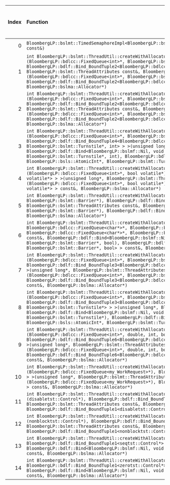 |   Index | Function                                                                                                                                                                                                                                                                                                                                                                                                                                                                                                                                                                                                                                                                                                                                                                                                   |   Difference in number of lines |   Function size difference in bytes | Disassembly                                                                |   Number of lines in `assume` build |   Number of bytes in `assume` build |   Number of lines in `none` build |   Number of bytes in `none` build |
|--------:|:-----------------------------------------------------------------------------------------------------------------------------------------------------------------------------------------------------------------------------------------------------------------------------------------------------------------------------------------------------------------------------------------------------------------------------------------------------------------------------------------------------------------------------------------------------------------------------------------------------------------------------------------------------------------------------------------------------------------------------------------------------------------------------------------------------------|--------------------------------:|------------------------------------:|:---------------------------------------------------------------------------|------------------------------------:|------------------------------------:|----------------------------------:|----------------------------------:|
|       0 | `BloombergLP::bslmt::TimedSemaphoreImpl<BloombergLP::bslmt::Platform::PosixAdvTimedSemaphore>::timedWait(BloombergLP::bsls::TimeInterval const&)`                                                                                                                                                                                                                                                                                                                                                                                                                                                                                                                                                                                                                                                          |                              -6 |                                 -16 | [Assumed](0.assume.s.txt), [Ignored](0.none.s.txt), [Diff](0.diff.html)    |                                 160 |                             4328624 |                               176 |                           4329168 |
|       1 | `int BloombergLP::bslmt::ThreadUtil::createWithAllocator<BloombergLP::bdlf::Bind<BloombergLP::bslmf::Nil, void (*)(BloombergLP::bdlcc::FixedQueue<int>*, BloombergLP::bslmt::Barrier*), BloombergLP::bdlf::Bind_BoundTuple2<BloombergLP::bdlcc::FixedQueue<int>*, BloombergLP::bslmt::Barrier*> > >(unsigned long*, BloombergLP::bslmt::ThreadAttributes const&, BloombergLP::bdlf::Bind<BloombergLP::bslmf::Nil, void (*)(BloombergLP::bdlcc::FixedQueue<int>*, BloombergLP::bslmt::Barrier*), BloombergLP::bdlf::Bind_BoundTuple2<BloombergLP::bdlcc::FixedQueue<int>*, BloombergLP::bslmt::Barrier*> > const&, BloombergLP::bslma::Allocator*)`                                                                                                                                                         |                              -6 |                                 -16 | [Assumed](1.assume.s.txt), [Ignored](1.none.s.txt), [Diff](1.diff.html)    |                                 352 |                             4307328 |                               368 |                           4307584 |
|       2 | `int BloombergLP::bslmt::ThreadUtil::createWithAllocator<BloombergLP::bdlf::Bind<BloombergLP::bslmf::Nil, void (*)(BloombergLP::bdlcc::FixedQueue<int>*, BloombergLP::bsls::AtomicInt*), BloombergLP::bdlf::Bind_BoundTuple2<BloombergLP::bdlcc::FixedQueue<int>*, BloombergLP::bsls::AtomicInt*> > >(unsigned long*, BloombergLP::bslmt::ThreadAttributes const&, BloombergLP::bdlf::Bind<BloombergLP::bslmf::Nil, void (*)(BloombergLP::bdlcc::FixedQueue<int>*, BloombergLP::bsls::AtomicInt*), BloombergLP::bdlf::Bind_BoundTuple2<BloombergLP::bdlcc::FixedQueue<int>*, BloombergLP::bsls::AtomicInt*> > const&, BloombergLP::bslma::Allocator*)`                                                                                                                                                     |                              -6 |                                 -16 | [Assumed](2.assume.s.txt), [Ignored](2.none.s.txt), [Diff](2.diff.html)    |                                 352 |                             4305104 |                               368 |                           4305312 |
|       3 | `int BloombergLP::bslmt::ThreadUtil::createWithAllocator<BloombergLP::bdlf::Bind<BloombergLP::bslmf::Nil, void (*)(BloombergLP::bdlcc::FixedQueue<int>*, BloombergLP::bsls::AtomicInt*, BloombergLP::bslmt::Turnstile*, int), BloombergLP::bdlf::Bind_BoundTuple4<BloombergLP::bdlcc::FixedQueue<int>*, BloombergLP::bsls::AtomicInt*, BloombergLP::bslmt::Turnstile*, int> > >(unsigned long*, BloombergLP::bslmt::ThreadAttributes const&, BloombergLP::bdlf::Bind<BloombergLP::bslmf::Nil, void (*)(BloombergLP::bdlcc::FixedQueue<int>*, BloombergLP::bsls::AtomicInt*, BloombergLP::bslmt::Turnstile*, int), BloombergLP::bdlf::Bind_BoundTuple4<BloombergLP::bdlcc::FixedQueue<int>*, BloombergLP::bsls::AtomicInt*, BloombergLP::bslmt::Turnstile*, int> > const&, BloombergLP::bslma::Allocator*)` |                              -6 |                                 -16 | [Assumed](3.assume.s.txt), [Ignored](3.none.s.txt), [Diff](3.diff.html)    |                                 368 |                             4312064 |                               384 |                           4312432 |
|       4 | `int BloombergLP::bslmt::ThreadUtil::createWithAllocator<BloombergLP::bdlf::Bind<BloombergLP::bslmf::Nil, void (*)(BloombergLP::bdlcc::FixedQueue<int>*, bool volatile*), BloombergLP::bdlf::Bind_BoundTuple2<BloombergLP::bdlcc::FixedQueue<int>*, bool volatile*> > >(unsigned long*, BloombergLP::bslmt::ThreadAttributes const&, BloombergLP::bdlf::Bind<BloombergLP::bslmf::Nil, void (*)(BloombergLP::bdlcc::FixedQueue<int>*, bool volatile*), BloombergLP::bdlf::Bind_BoundTuple2<BloombergLP::bdlcc::FixedQueue<int>*, bool volatile*> > const&, BloombergLP::bslma::Allocator*)`                                                                                                                                                                                                                 |                              -6 |                                 -16 | [Assumed](4.assume.s.txt), [Ignored](4.none.s.txt), [Diff](4.diff.html)    |                                 352 |                             4308080 |                               368 |                           4308352 |
|       5 | `int BloombergLP::bslmt::ThreadUtil::createWithAllocator<BloombergLP::bdlf::Bind<BloombergLP::bslmf::Nil, void (*)(int, BloombergLP::bslmt::Barrier*), BloombergLP::bdlf::Bind_BoundTuple2<int, BloombergLP::bslmt::Barrier*> > >(unsigned long*, BloombergLP::bslmt::ThreadAttributes const&, BloombergLP::bdlf::Bind<BloombergLP::bslmf::Nil, void (*)(int, BloombergLP::bslmt::Barrier*), BloombergLP::bdlf::Bind_BoundTuple2<int, BloombergLP::bslmt::Barrier*> > const&, BloombergLP::bslma::Allocator*)`                                                                                                                                                                                                                                                                                             |                              -6 |                                 -16 | [Assumed](5.assume.s.txt), [Ignored](5.none.s.txt), [Diff](5.diff.html)    |                                 352 |                             4309824 |                               368 |                           4310144 |
|       6 | `int BloombergLP::bslmt::ThreadUtil::createWithAllocator<BloombergLP::bdlf::Bind<BloombergLP::bslmf::Nil, void (*)(char*, char*, BloombergLP::bdlcc::FixedQueue<char*>*, BloombergLP::bslmt::Barrier*, bool), BloombergLP::bdlf::Bind_BoundTuple5<char*, char*, BloombergLP::bdlcc::FixedQueue<char*>*, BloombergLP::bslmt::Barrier*, bool> > >(unsigned long*, BloombergLP::bslmt::ThreadAttributes const&, BloombergLP::bdlf::Bind<BloombergLP::bslmf::Nil, void (*)(char*, char*, BloombergLP::bdlcc::FixedQueue<char*>*, BloombergLP::bslmt::Barrier*, bool), BloombergLP::bdlf::Bind_BoundTuple5<char*, char*, BloombergLP::bdlcc::FixedQueue<char*>*, BloombergLP::bslmt::Barrier*, bool> > const&, BloombergLP::bslma::Allocator*)`                                                                 |                              -7 |                                 -32 | [Assumed](6.assume.s.txt), [Ignored](6.none.s.txt), [Diff](6.diff.html)    |                                 368 |                             4309040 |                               400 |                           4309328 |
|       7 | `int BloombergLP::bslmt::ThreadUtil::createWithAllocator<BloombergLP::bdlf::Bind<BloombergLP::bslmf::Nil, void (*)(BloombergLP::bdlcc::FixedQueue<int>*, BloombergLP::bslmt::Barrier*, BloombergLP::bslmt::Barrier*), BloombergLP::bdlf::Bind_BoundTuple3<BloombergLP::bdlcc::FixedQueue<int>*, BloombergLP::bslmt::Barrier*, BloombergLP::bslmt::Barrier*> > >(unsigned long*, BloombergLP::bslmt::ThreadAttributes const&, BloombergLP::bdlf::Bind<BloombergLP::bslmf::Nil, void (*)(BloombergLP::bdlcc::FixedQueue<int>*, BloombergLP::bslmt::Barrier*, BloombergLP::bslmt::Barrier*), BloombergLP::bdlf::Bind_BoundTuple3<BloombergLP::bdlcc::FixedQueue<int>*, BloombergLP::bslmt::Barrier*, BloombergLP::bslmt::Barrier*> > const&, BloombergLP::bslma::Allocator*)`                                 |                              -8 |                                 -32 | [Assumed](7.assume.s.txt), [Ignored](7.none.s.txt), [Diff](7.diff.html)    |                                 352 |                             4306560 |                               384 |                           4306784 |
|       8 | `int BloombergLP::bslmt::ThreadUtil::createWithAllocator<BloombergLP::bdlf::Bind<BloombergLP::bslmf::Nil, void (*)(BloombergLP::bdlcc::FixedQueue<int>*, BloombergLP::bsls::AtomicInt*, BloombergLP::bslmt::Turnstile*), BloombergLP::bdlf::Bind_BoundTuple3<BloombergLP::bdlcc::FixedQueue<int>*, BloombergLP::bsls::AtomicInt*, BloombergLP::bslmt::Turnstile*> > >(unsigned long*, BloombergLP::bslmt::ThreadAttributes const&, BloombergLP::bdlf::Bind<BloombergLP::bslmf::Nil, void (*)(BloombergLP::bdlcc::FixedQueue<int>*, BloombergLP::bsls::AtomicInt*, BloombergLP::bslmt::Turnstile*), BloombergLP::bdlf::Bind_BoundTuple3<BloombergLP::bdlcc::FixedQueue<int>*, BloombergLP::bsls::AtomicInt*, BloombergLP::bslmt::Turnstile*> > const&, BloombergLP::bslma::Allocator*)`                     |                              -8 |                                 -32 | [Assumed](8.assume.s.txt), [Ignored](8.none.s.txt), [Diff](8.diff.html)    |                                 352 |                             4312848 |                               384 |                           4313232 |
|       9 | `int BloombergLP::bslmt::ThreadUtil::createWithAllocator<BloombergLP::bdlf::Bind<BloombergLP::bslmf::Nil, void (*)(BloombergLP::bdlcc::FixedQueue<int>*, double, int, bool*, bool*, BloombergLP::bslmt::Condition*), BloombergLP::bdlf::Bind_BoundTuple6<BloombergLP::bdlcc::FixedQueue<int>*, double, int, bool*, bool*, BloombergLP::bslmt::Condition*> > >(unsigned long*, BloombergLP::bslmt::ThreadAttributes const&, BloombergLP::bdlf::Bind<BloombergLP::bslmf::Nil, void (*)(BloombergLP::bdlcc::FixedQueue<int>*, double, int, bool*, bool*, BloombergLP::bslmt::Condition*), BloombergLP::bdlf::Bind_BoundTuple6<BloombergLP::bdlcc::FixedQueue<int>*, double, int, bool*, bool*, BloombergLP::bslmt::Condition*> > const&, BloombergLP::bslma::Allocator*)`                                     |                              -8 |                                 -32 | [Assumed](9.assume.s.txt), [Ignored](9.none.s.txt), [Diff](9.diff.html)    |                                 384 |                             4310896 |                               416 |                           4311232 |
|      10 | `int BloombergLP::bslmt::ThreadUtil::createWithAllocator<BloombergLP::bdlf::Bind<BloombergLP::bslmf::Nil, void (*)(BloombergLP::bdlcc::FixedQueue<my_WorkRequest>*), BloombergLP::bdlf::Bind_BoundTuple1<BloombergLP::bdlcc::FixedQueue<my_WorkRequest>*> > >(unsigned long*, BloombergLP::bslmt::ThreadAttributes const&, BloombergLP::bdlf::Bind<BloombergLP::bslmf::Nil, void (*)(BloombergLP::bdlcc::FixedQueue<my_WorkRequest>*), BloombergLP::bdlf::Bind_BoundTuple1<BloombergLP::bdlcc::FixedQueue<my_WorkRequest>*> > const&, BloombergLP::bslma::Allocator*)`                                                                                                                                                                                                                                     |                              -8 |                                 -32 | [Assumed](10.assume.s.txt), [Ignored](10.none.s.txt), [Diff](10.diff.html) |                                 336 |                             4300816 |                               368 |                           4300976 |
|      11 | `int BloombergLP::bslmt::ThreadUtil::createWithAllocator<BloombergLP::bdlf::Bind<BloombergLP::bslmf::Nil, void (*)(disabletst::Control*), BloombergLP::bdlf::Bind_BoundTuple1<disabletst::Control*> > >(unsigned long*, BloombergLP::bslmt::ThreadAttributes const&, BloombergLP::bdlf::Bind<BloombergLP::bslmf::Nil, void (*)(disabletst::Control*), BloombergLP::bdlf::Bind_BoundTuple1<disabletst::Control*> > const&, BloombergLP::bslma::Allocator*)`                                                                                                                                                                                                                                                                                                                                                 |                              -8 |                                 -32 | [Assumed](11.assume.s.txt), [Ignored](11.none.s.txt), [Diff](11.diff.html) |                                 336 |                             4297680 |                               368 |                           4297744 |
|      12 | `int BloombergLP::bslmt::ThreadUtil::createWithAllocator<BloombergLP::bdlf::Bind<BloombergLP::bslmf::Nil, void (*)(nonblocktst::Control*), BloombergLP::bdlf::Bind_BoundTuple1<nonblocktst::Control*> > >(unsigned long*, BloombergLP::bslmt::ThreadAttributes const&, BloombergLP::bdlf::Bind<BloombergLP::bslmf::Nil, void (*)(nonblocktst::Control*), BloombergLP::bdlf::Bind_BoundTuple1<nonblocktst::Control*> > const&, BloombergLP::bslma::Allocator*)`                                                                                                                                                                                                                                                                                                                                             |                              -8 |                                 -32 | [Assumed](12.assume.s.txt), [Ignored](12.none.s.txt), [Diff](12.diff.html) |                                 336 |                             4296944 |                               368 |                           4296976 |
|      13 | `int BloombergLP::bslmt::ThreadUtil::createWithAllocator<BloombergLP::bdlf::Bind<BloombergLP::bslmf::Nil, void (*)(seqtst::Control*), BloombergLP::bdlf::Bind_BoundTuple1<seqtst::Control*> > >(unsigned long*, BloombergLP::bslmt::ThreadAttributes const&, BloombergLP::bdlf::Bind<BloombergLP::bslmf::Nil, void (*)(seqtst::Control*), BloombergLP::bdlf::Bind_BoundTuple1<seqtst::Control*> > const&, BloombergLP::bslma::Allocator*)`                                                                                                                                                                                                                                                                                                                                                                 |                              -8 |                                 -32 | [Assumed](13.assume.s.txt), [Ignored](13.none.s.txt), [Diff](13.diff.html) |                                 336 |                             4299136 |                               368 |                           4299232 |
|      14 | `int BloombergLP::bslmt::ThreadUtil::createWithAllocator<BloombergLP::bdlf::Bind<BloombergLP::bslmf::Nil, void (*)(zerotst::Control*), BloombergLP::bdlf::Bind_BoundTuple1<zerotst::Control*> > >(unsigned long*, BloombergLP::bslmt::ThreadAttributes const&, BloombergLP::bdlf::Bind<BloombergLP::bslmf::Nil, void (*)(zerotst::Control*), BloombergLP::bdlf::Bind_BoundTuple1<zerotst::Control*> > const&, BloombergLP::bslma::Allocator*)`                                                                                                                                                                                                                                                                                                                                                             |                              -8 |                                 -32 | [Assumed](14.assume.s.txt), [Ignored](14.none.s.txt), [Diff](14.diff.html) |                                 336 |                             4299872 |                               368 |                           4300000 |